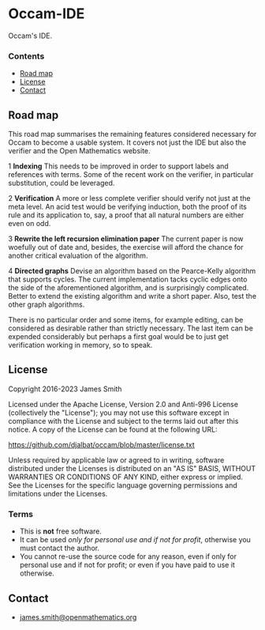 # Occam-IDE

Occam's IDE.

### Contents

- [Road map](#road-map)
- [License](#license)
- [Contact](#contact)

## Road map

This road map summarises the remaining features considered necessary for Occam to become a usable system. It covers not just the IDE but also the verifier and the Open Mathematics website.

1 **Indexing** This needs to be improved in order to support labels and references with terms. Some of the recent work on the verifier, in particular substitution, could be leveraged.

2 **Verification** A more or less complete verifier should verify not just at the meta level. An acid test would be verifying induction, both the proof of its rule and its application to, say, a proof that all natural numbers are either even on odd.

3 **Rewrite the left recursion elimination paper** The current paper is now woefully out of date and, besides, the exercise will afford the chance for another critical evaluation of the algorithm.

4 **Directed graphs** Devise an algorithm based on the Pearce-Kelly algorithm that supports cycles. The current implementation tacks cyclic edges onto the side of the aforementioned algorithm, and is surprisingly complicated. Better to extend the existing algorithm and write a short paper. Also, test the other graph algorithms. 

There is no particular order and some items, for example editing, can be considered as desirable rather than strictly necessary. The last item can be expended considerably but perhaps a first goal would be to just get verification working in memory, so to speak.

## License

Copyright 2016-2023 James Smith

Licensed under the Apache License, Version 2.0 and Anti-996 License (collectively the "License"); you may not use this software except in compliance with the License and subject to the terms laid out after this notice. A copy of the License can be found at the following URL:

  https://github.com/djalbat/occam/blob/master/license.txt

Unless required by applicable law or agreed to in writing, software distributed under the Licenses is distributed on an "AS IS" BASIS, WITHOUT WARRANTIES OR CONDITIONS OF ANY KIND, either express or implied. See the Licenses for the specific language governing permissions and limitations under the Licenses.

### Terms

* This is **not** free software.
* It can be used *only for personal use and if not for profit*, otherwise you must contact the author.
* You cannot re-use the source code for any reason, even if only for personal use and if not for profit; or even if you have paid to use it otherwise.

## Contact

* james.smith@openmathematics.org

